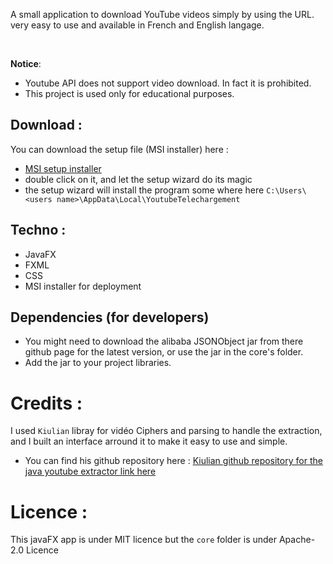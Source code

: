  A small application to download YouTube videos simply by using the URL. very easy to use and available in French and English langage. 

<br>

**Notice**:  
- Youtube API does not support video download. In faсt it is prohibited.
- This project is used only for educational purposes.

## Download :
You can download the setup file (MSI installer) here :
- [MSI setup installer](https://srv-file12.gofile.io/download/GLV9On/YoutubeTelechargement-1.0.msi)
- double click on it, and let the setup wizard do its magic
- the setup wizard will install the program some where here `C:\Users\<users name>\AppData\Local\YoutubeTelechargement`

## Techno :
- JavaFX
- FXML
- CSS
- MSI installer for deployment

## Dependencies (for developers)
- You might need to download the alibaba JSONObject jar from there github page for the latest version, or use the jar in the core's folder.
- Add the jar to your project libraries.

# Credits :
I used `Kiulian` libray for vidéo Ciphers and parsing to handle the extraction, and I built an interface arround it to make it easy to use and simple.

- You can find his github repository here : [Kiulian github repository for the java youtube extractor link here](https://github.com/sealedtx/java-youtube-downloader)
	
# Licence :
This javaFX app is under MIT licence but the `core` folder is under Apache-2.0 Licence
